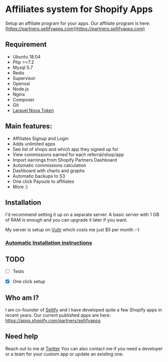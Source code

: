 # Affiliates system for Shopify Apps

Setup an affiliate program for your apps. Our affiliate program is here: [https://partners.sellifyapps.com](https://partners.sellifyapps.com)

## Requirement
- Ubuntu 18.04
- Php >=7.2
- Mysql 5.7
- Redis
- Supervisor
- Openssl
- Node.js
- Nginx
- Composer
- Git
- [Laravel Nova Token](https://nova.laravel.com/settings#password)

## Main features:

- Affiliates Signup and Login
- Adds unlimited apps
- See list of shops and which app they signed up for
- View commissions earned for each referral/shop/app
- Import earnings from Shopify Partners Dashboard
- Automatic commissions calculation
- Dashboard with charts and graphs
- Automatic backups to S3
- One click Payouts to affiliates
- More :)


## Installation
I'd recommend setting it up on a separate server. A basic server with 1 GB of RAM is enough and you can upgrade it later if you want.  

My server is setup on [Vultr](https://www.vultr.com/?ref=7224448) which costs me just $5 per month :-)

### [Automatic Installation instructions](INSTALL.md)

## TODO
- [ ] Tests
- [x] One click setup


## Who am I?
I am co-founder of [Sellify](https://sellify.dev) and I have developed quite a few Shopify apps in recent years. Our current published apps are here: https://apps.shopify.com/partners/sellifyapps


## Need help
Reach out to me at [Twitter](https://www.twitter.com/nivesh_saharan)
You can also contact me if you need a developer or a team for your custom app or update an existing one.

